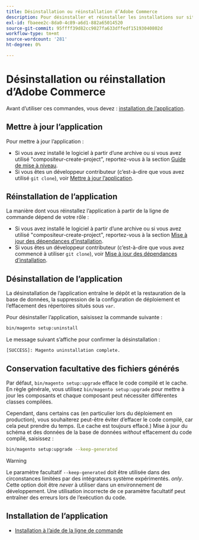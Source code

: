 ```yaml
---
title: Désinstallation ou réinstallation d’Adobe Commerce
description: Pour désinstaller et réinstaller les installations sur site d’Adobe Commerce et de Magento Open Source, procédez comme suit.
exl-id: fbaeee2c-8da0-4c89-a6d1-882a65014520
source-git-commit: 95ffff39d82cc9027fa633dffedf15193040802d
workflow-type: tm+mt
source-wordcount: '281'
ht-degree: 0%

---
```


# Désinstallation ou réinstallation d’Adobe Commerce

Avant d’utiliser ces commandes, vous devez : [installation de l’application](../tutorials/install.md).

## Mettre à jour l’application

Pour mettre à jour l’application :

* Si vous avez installé le logiciel à partir d’une archive ou si vous avez utilisé &quot;compositeur-create-project&quot;, reportez-vous à la section [Guide de mise à niveau](../../upgrade/overview.md).
* Si vous êtes un développeur contributeur (c’est-à-dire que vous avez utilisé `git clone`), voir [Mettre à jour l’application](../../upgrade/developer/git-installs.md).

## Réinstallation de l’application

La manière dont vous réinstallez l’application à partir de la ligne de commande dépend de votre rôle :

* Si vous avez installé le logiciel à partir d’une archive ou si vous avez utilisé &quot;compositeur-create-project&quot;, reportez-vous à la section [Mise à jour des dépendances d’installation](https://developer.adobe.com/commerce/contributor/guides/install/update-dependencies/).
* Si vous êtes un développeur contributeur (c’est-à-dire que vous avez commencé à utiliser `git clone`), voir [Mise à jour des dépendances d’installation](https://developer.adobe.com/commerce/contributor/guides/install/update-dependencies/).

## Désinstallation de l’application

La désinstallation de l’application entraîne le dépôt et la restauration de la base de données, la suppression de la configuration de déploiement et l’effacement des répertoires situés sous `var`.

Pour désinstaller l’application, saisissez la commande suivante :

```bash
bin/magento setup:uninstall
```

Le message suivant s’affiche pour confirmer la désinstallation :

```terminal
[SUCCESS]: Magento uninstallation complete.
```

## Conservation facultative des fichiers générés

Par défaut, `bin/magento setup:upgrade` efface le code compilé et le cache. En règle générale, vous utilisez `bin/magento setup:upgrade` pour mettre à jour les composants et chaque composant peut nécessiter différentes classes compilées.

Cependant, dans certains cas (en particulier lors du déploiement en production), vous souhaiterez peut-être éviter d’effacer le code compilé, car cela peut prendre du temps. (Le cache est toujours effacé.) Mise à jour du schéma et des données de la base de données *without* effacement du code compilé, saisissez :

```bash
bin/magento setup:upgrade --keep-generated
```

>[!WARNING]
>
>Le paramètre facultatif `--keep-generated` doit être utilisée dans des circonstances limitées par des intégrateurs système expérimentés. *only*. Cette option doit être *never* à utiliser dans un environnement de développement. Une utilisation incorrecte de ce paramètre facultatif peut entraîner des erreurs lors de l’exécution du code.

## Installation de l’application

* [Installation à l’aide de la ligne de commande](../advanced.md)
